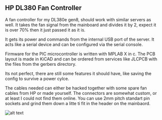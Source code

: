 ## HP DL380 Fan Controller

A fan controller for my DL380e gen8, should work with similar servers as well. It takes the fan signal from the mainboard and divides it by 2, expect it is over 70% then it just passed it as it is. 

It gets its power and commands from the internal USB port of the server. It acts like a serial device and can be configured via the serial console. 

Firmware for the PIC microcontroller is written with MPLAB X in c.
The PCB layout is made in KiCAD and can be ordered from services like JLCPCB with the files from the gerbers directory.

Its not perfect, there are still some features it should have, like saving the config to survive a power cylce.

The cables needed can either be hacked together with some spare fan cables from HP or made yourself. The connectors are somewhat custom, or at least I could not find them online. You can use 2mm pitch standart pin sockets and grind them down a litte ti fit in the header on the mainbaord.

![alt text](https://i.imgur.com/F6pru9H.jpg "Fan Controller Installed")
